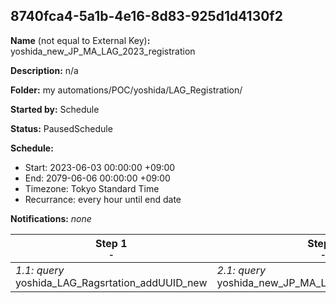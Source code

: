 ## 8740fca4-5a1b-4e16-8d83-925d1d4130f2

**Name** (not equal to External Key)**:** yoshida_new_JP_MA_LAG_2023_registration

**Description:** n/a

**Folder:** my automations/POC/yoshida/LAG_Registration/

**Started by:** Schedule

**Status:** PausedSchedule

**Schedule:**

* Start: 2023-06-03 00:00:00 +09:00
* End: 2079-06-06 00:00:00 +09:00
* Timezone: Tokyo Standard Time
* Recurrance: every hour until end date

**Notifications:** _none_


| Step 1<br>_<small>-</small>_ | Step 2<br>_<small>-</small>_ | Step 3<br>_<small>-</small>_ | Step 4<br>_<small>-</small>_ | Step 5<br>_<small>-</small>_ |
| --- | --- | --- | --- | --- |
| _1.1: query_<br>yoshida_LAG_Ragsrtation_addUUID_new | _2.1: query_<br>yoshida_new_JP_MA_LAG_2023_registration | _3.1: journeyEntry_<br>yoshida_new_JP_MA_LAG_2023_registration | _4.1: query_<br>LAG_Ragsrtation_SELDLOG_new | _5.1: query_<br>yoshida_LAG_Regstration_Center_DM_new_addDATE |
